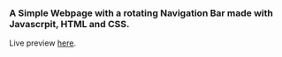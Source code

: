 ### A Simple Webpage with a rotating Navigation Bar made with Javascrpit, HTML and CSS. 

Live preview [here].

[here]: <https://Rotating-Navbar.tasnimulmahi.repl.co>
